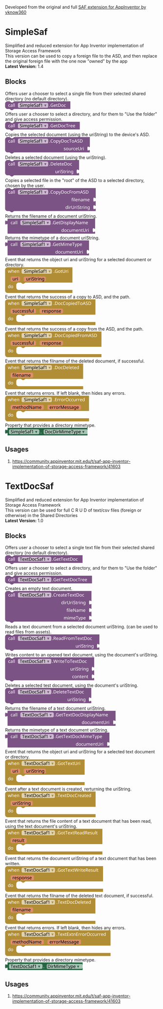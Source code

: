Developed from the original and full [SAF extension for AppInventor by vknow360](https://github.com/vknow360/SAF)

# SimpleSaf
Simplified and reduced extension for App Inventor implementation of Storage Access Framework <br>
This version can be used to copy a foreign file to the ASD, and then replace the original foreign file with the one now "owned" by the app<br>
**Latest Version:** 1.4

## Blocks
Offers user a chooser to select a single file from their selected shared directory (no default directory).<br>
<img src="https://github.com/TIMAI2/SimpleSaf/blob/main/images/simplesaf/GetDoc_Method.png"/><br>
Offers user a chooser to select a directory, and for them to "Use the folder" and give access permission.<br>
<img src="https://github.com/TIMAI2/SimpleSaf/blob/main/images/simplesaf/GetDocTree_Method.png"/><br>
Copies the selected document (using the uriString) to the device's ASD.<br>
<img src="https://github.com/TIMAI2/SimpleSaf/blob/main/images/simplesaf/CopyDocToASD_Method.png"/><br>
Deletes a selected document (using the uriString).<br>
<img src="https://github.com/TIMAI2/SimpleSaf/blob/main/images/simplesaf/DeleteDoc_Method.png"/><br>
Copies a selected file in the "root" of the ASD to a selected directory, chosen by the user.<br>
<img src="https://github.com/TIMAI2/SimpleSaf/blob/main/images/simplesaf/CopyDocFromASD_Method.png"/><br>
Returns the filename of a document uriString.<br>
<img src="https://github.com/TIMAI2/SimpleSaf/blob/main/images/simplesaf/GetDisplayName_Method.png"/><br>
Returns the mimetype of a document uriString.<br>
<img src="https://github.com/TIMAI2/SimpleSaf/blob/main/images/simplesaf/GetMimeType_Method.png"/><br>
Event that returns the object uri and uriString for a selected document or directory.<br>
<img src="https://github.com/TIMAI2/SimpleSaf/blob/main/images/simplesaf/GotUri_Event.png"/><br>
Event that returns the success of a copy to ASD, and the path.<br>
<img src="https://github.com/TIMAI2/SimpleSaf/blob/main/images/simplesaf/DocCopiedToASD_Event.png"/><br>
Event that returns the success of a copy from the ASD, and the path.<br>
<img src="https://github.com/TIMAI2/SimpleSaf/blob/main/images/simplesaf/DocCopiedFromASD_Event.png"/><br>
Event that returns the filname of the deleted document, if successful.<br>
<img src="https://github.com/TIMAI2/SimpleSaf/blob/main/images/simplesaf/DocDeleted_Event.png"/><br>
Event that returns errors. If left blank, then hides any errors.<br>
<img src="https://github.com/TIMAI2/SimpleSaf/blob/main/images/simplesaf/ErrorOccurred_Event.png"/><br>
Property that provides a directory mimetype.<br>
<img src="https://github.com/TIMAI2/SimpleSaf/blob/main/images/simplesaf/DocDirMimeType_Get_Property.png"/><br>

## Usages
1) https://community.appinventor.mit.edu/t/saf-app-inventor-implementation-of-storage-access-framework/41603

# TextDocSaf
Simplified and reduced extension for App Inventor implementation of Storage Access Framework <br>
This version can be used for full C R U D of text/csv files (foreign or otherwise) in the Shared Directories<br>
**Latest Version:** 1.0

## Blocks
Offers user a chooser to select a single text file from their selected shared directory (no default directory).<br>
<img src="https://github.com/TIMAI2/SimpleSaf/blob/main/images/textdocsaf/GetTextDoc_Method.png"/><br>
Offers user a chooser to select a directory, and for them to "Use the folder" and give access permission.<br>
<img src="https://github.com/TIMAI2/SimpleSaf/blob/main/images/textdocsaf/GetTextDocTree_Method.png"/><br>
Creates an empty text document.<br>
<img src="https://github.com/TIMAI2/SimpleSaf/blob/main/images/textdocsaf/CreateTextDoc_Method.png"/><br>
Reads a text document from a selected document uriString. (can be used to read files from assets).<br>
<img src="https://github.com/TIMAI2/SimpleSaf/blob/main/images/textdocsaf/ReadFromTextDoc_Method.png"/><br>
Writes content to an opened text document, using the document's uriString.<br>
<img src="https://github.com/TIMAI2/SimpleSaf/blob/main/images/textdocsaf/WriteToTextDoc_Method.png"/><br>
Deletes a selected test document, using the document's uriString.<br>
<img src="https://github.com/TIMAI2/SimpleSaf/blob/main/images/textdocsaf/DeleteTextDoc_Method.png"/><br>
Returns the filename of a text document uriString.<br>
<img src="https://github.com/TIMAI2/SimpleSaf/blob/main/images/textdocsaf/GetTextDocDisplayName_Method.png"/><br>
Returns the mimetype of a text document uriString.<br>
<img src="https://github.com/TIMAI2/SimpleSaf/blob/main/images/textdocsaf/GetTextDocMimeType_Method.png"/><br>
Event that returns the object uri and uriString for a selected text document or directory.<br>
<img src="https://github.com/TIMAI2/SimpleSaf/blob/main/images/textdocsaf/GotTextUri_Event.png"/><br>
Event after a text document is created, rerturning the uriString.<br>
<img src="https://github.com/TIMAI2/SimpleSaf/blob/main/images/textdocsaf/TextDocCreated_Event.png"/><br>
Event that returns the file content of a text document that has been read, using the text document's uriString.<br>
<img src="https://github.com/TIMAI2/SimpleSaf/blob/main/images/textdocsaf/GotTextReadResult_Event.png"/><br>
Event that returns the document uriString of a text document that has been written.<br>
<img src="https://github.com/TIMAI2/SimpleSaf/blob/main/images/textdocsaf/GotTextWriteResult_Event.png"/><br>
Event that returns the filname of the deleted text document, if successful.<br>
<img src="https://github.com/TIMAI2/SimpleSaf/blob/main/images/textdocsaf/TextDocDeleted_Event.png"/><br>
Event that returns errors. If left blank, then hides any errors.<br>
<img src="https://github.com/TIMAI2/SimpleSaf/blob/main/images/textdocsaf/TextExtnErrorOccurred_Event.png"/><br>
Property that provides a directory mimetype.<br>
<img src="https://github.com/TIMAI2/SimpleSaf/blob/main/images/textdocsaf/DirMimeType_Get_Property.png"/><br>



## Usages
1) https://community.appinventor.mit.edu/t/saf-app-inventor-implementation-of-storage-access-framework/41603



